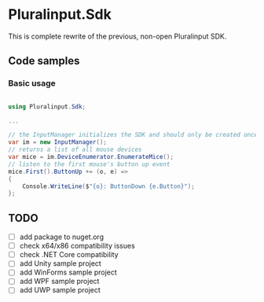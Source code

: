 # Pluralinput.Sdk
This is complete rewrite of the previous, non-open Pluralinput SDK.
## Code samples

### Basic usage
```csharp

using Pluralinput.Sdk;

...

// the InputManager initializes the SDK and should only be created once per application
var im = new InputManager();
// returns a list of all mouse devices
var mice = im.DeviceEnumerator.EnumerateMice();
// listen to the first mouse's button up event
mice.First().ButtonUp += (o, e) =>
{
    Console.WriteLine($"{o}: ButtonDown {e.Button}");
};
```

## TODO
- [ ] add package to nuget.org
- [ ] check x64/x86 compatibility issues
- [ ] check .NET Core compatibility
- [ ] add Unity sample project
- [ ] add WinForms sample project
- [ ] add WPF sample project
- [ ] add UWP sample project
